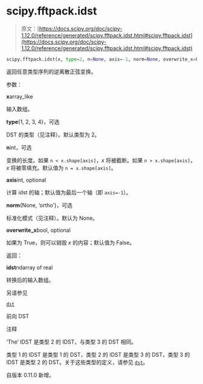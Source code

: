 # scipy.fftpack.idst

> 原文：[https://docs.scipy.org/doc/scipy-1.12.0/reference/generated/scipy.fftpack.idst.html#scipy.fftpack.idst](https://docs.scipy.org/doc/scipy-1.12.0/reference/generated/scipy.fftpack.idst.html#scipy.fftpack.idst)

```py
scipy.fftpack.idst(x, type=2, n=None, axis=-1, norm=None, overwrite_x=False)
```

返回任意类型序列的逆离散正弦变换。

参数：

**x**array_like

输入数组。

**type**{1, 2, 3, 4}，可选

DST 的类型（见注释）。默认类型为 2。

**n**int，可选

变换的长度。如果 `n < x.shape[axis]`，*x* 将被截断。如果 `n > x.shape[axis]`，*x* 将被零填充。默认值为 `n = x.shape[axis]`。

**axis**int, optional

计算 idst 的轴；默认值为最后一个轴（即 `axis=-1`）。

**norm**{None, ‘ortho’}，可选

标准化模式（见注释）。默认为 None。

**overwrite_x**bool, optional

如果为 True，则可以销毁 *x* 的内容；默认值为 False。

返回：

**idst**ndarray of real

转换后的输入数组。

另请参见

[`dst`](https://docs.scipy.org/doc/scipy-1.12.0/reference/generated/scipy.fftpack.dst.html#scipy.fftpack.dst "scipy.fftpack.dst")

前向 DST

注释

‘The’ IDST 是类型 2 的 IDST，与类型 3 的 DST 相同。

类型 1 的 IDST 是类型 1 的 DST，类型 2 的 IDST 是类型 3 的 DST，类型 3 的 IDST 是类型 2 的 DST。关于这些类型的定义，请参见 [`dst`](https://docs.scipy.org/doc/scipy-1.12.0/reference/generated/scipy.fftpack.dst.html#scipy.fftpack.dst "scipy.fftpack.dst")。

自版本 0.11.0 新增。
